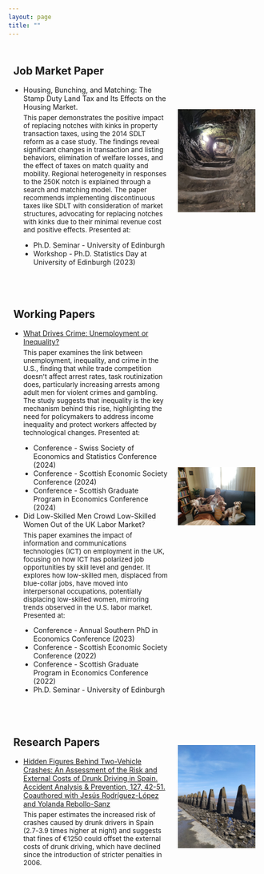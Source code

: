```yaml
---
layout: page
title: ""
---
```


<div style="display: flex; align-items: center; margin-bottom: 20px;">
  <div style="flex: 2; padding: 10px;">
    <h2>Job Market Paper</h2>
    <ul style="list-style-type: disc; padding-left: 20px;">
      <li>
        Housing, Bunching, and Matching: The Stamp Duty Land Tax and Its Effects on the Housing Market.
        <p style="font-size: 10pt; margin-top: 5px;">
          This paper demonstrates the positive impact of replacing notches with kinks in property transaction taxes, using the 2014 SDLT reform as a case study. The findings reveal significant changes in transaction and listing behaviors, elimination of welfare losses, and the effect of taxes on match quality and mobility. Regional heterogeneity in responses to the 250K notch is explained through a search and matching model. The paper recommends implementing discontinuous taxes like SDLT with consideration of market structures, advocating for replacing notches with kinks due to their minimal revenue cost and positive effects.
          Presented at:
        </p>
        <ul style="list-style-type: disc; padding-left: 20px;">
          <li>Ph.D. Seminar - University of Edinburgh</li>
          <li>Workshop - Ph.D. Statistics Day at University of Edinburgh (2023)</li>
        </ul>             
      </li>
    </ul>
  </div>
  <div style="flex: 1; padding: 10px; text-align: right;">
    <img src="/images/st_andres_castle_tunnel.jpeg" alt="tunnel" style="width: 100%; height: auto;">
  </div>
</div>

<div style="display: flex; align-items: center; margin-top: 20px;">
  <div style="flex: 2; padding: 10px;">
  <h2>Working Papers</h2>
  <ul style="list-style-type: disc; padding-left: 20px;">
    <li>
      <a href="http://ssrn.com/abstract=4624688">
        What Drives Crime: Unemployment or Inequality?
      </a>
      <p style="font-size: 10pt; margin-top: 5px;">
        This paper examines the link between unemployment, inequality, and crime in the U.S., finding that while trade competition doesn't affect arrest rates, task routinization does, particularly increasing arrests among adult men for violent crimes and gambling. The study suggests that inequality is the key mechanism behind this rise, highlighting the need for policymakers to address income inequality and protect workers affected by technological changes.
        Presented at:
      </p>
        <ul style="list-style-type: disc; padding-left: 20px;">
          <li>Conference - Swiss Society of Economics and Statistics Conference (2024)</li>
          <li>Conference - Scottish Economic Society Conference (2024)</li>
          <li>Conference - Scottish Graduate Program in Economics Conference (2024)</li>
        </ul>
    </li>
    <li>
      Did Low-Skilled Men Crowd Low-Skilled Women Out of the UK Labor Market?
      <p style="font-size: 10pt; margin-top: 5px;">
        This paper examines the impact of information and communications technologies (ICT) on employment in the UK, focusing on how ICT has polarized job opportunities by skill level and gender. It explores how low-skilled men, displaced from blue-collar jobs, have moved into interpersonal occupations, potentially displacing low-skilled women, mirroring trends observed in the U.S. labor market.
        Presented at:
      </p> 
        <ul style="list-style-type: disc; padding-left: 20px;">
          <li>Conference - Annual Southern PhD in Economics Conference (2023)</li>
          <li>Conference - Scottish Economic Society Conference (2022)</li>
          <li>Conference - Scottish Graduate Program in Economics Conference (2022)</li>
          <li>Ph.D. Seminar - University of Edinburgh</li>
        </ul>      
    </li>
  </ul>
  </div>
  <div style="flex: 1; padding: 10px; text-align: right;">
    <img src="/images/dogs.jpeg" alt="Doggies" style="width: 100%; height: auto;">
  </div>
</div>

<div style="display: flex; align-items: center; margin-top: 20px;">
  <div style="flex: 2; padding: 10px;">
    <h2>Research Papers</h2>
    <ul style="list-style-type: disc; padding-left: 20px;">
      <li>
        <a href="https://www.sciencedirect.com/science/article/pii/S0001457519302726">
          Hidden Figures Behind Two-Vehicle Crashes: An Assessment of the Risk and External Costs of Drunk Driving in Spain. Accident Analysis & Prevention, 127, 42-51. Coauthored with Jesús Rodríguez-López and Yolanda Rebollo-Sanz
        </a>
        <p style="font-size: 10pt; margin-top: 5px;">
          This paper estimates the increased risk of crashes caused by drunk drivers in Spain (2.7-3.9 times higher at night) and suggests that fines of €1250 could offset the external costs of drunk driving, which have declined since the introduction of stricter penalties in 2006.
        </p>   
      </li>
    </ul>
  </div>
  <div style="flex: 1; padding: 10px; text-align: right;">
    <img src="/images/cramond.jpeg" alt="Cramond" style="width: 100%; height: auto;">
  </div>
</div>

<!--
<div style="display: flex; align-items: center; margin-top: 20px;">
  <div style="flex: 2; padding: 10px;">
    <h2>Work in Progress</h2>
    <ul style="list-style-type: disc; padding-left: 20px;">
      <li>
        The End of Dictatorships and the Effect on Female Labor Force Participation
      </li>
    </ul>
  </div>
  <div style="flex: 1; padding: 10px; text-align: right;">
    <img src="/images/dogs.jpeg" alt="Doggies" style="width: 100%; height: auto;">
  </div>
</div>
-->
